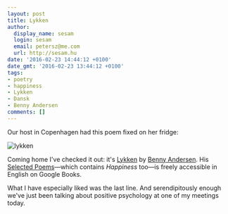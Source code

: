 ```yaml
---
layout: post
title: Lykken
author:
  display_name: sesam
  login: sesam
  email: petersz@me.com
  url: http://sesam.hu
date: '2016-02-23 14:44:12 +0100'
date_gmt: '2016-02-23 13:44:12 +0100'
tags:
- poetry
- happiness
- Lykken
- Dansk
- Benny Andersen
comments: []
---
```


Our host in Copenhagen had this poem fixed on her fridge:

![lykken](http://sesam.hu/wp-content/uploads/2016/02/IMG_2968-768x1024.jpg)

Coming home I've checked it out: it's [Lykken](http://www.bronxpoesi.dk/lykken.htm) by [Benny Andersen](https://en.wikipedia.org/wiki/Benny_Andersen). His [Selected Poems](https://books.google.hu/books?id=mkx9BgAAQBAJ&lpg=PP1&pg=PA26#v=onepage&q&f=false)—which contains _Happiness_ too—is freely accessible in English on Google Books.

What I have especially liked was the last line. And serendipitously enough we've just been talking about positive psychology at one of my meetings today.
